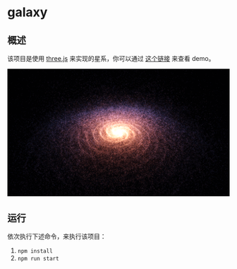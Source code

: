 # galaxy

## 概述

该项目是使用 [three.js](https://www.npmjs.com/package/three) 来实现的星系，你可以通过 [这个链接](https://galaxy-six.vercel.app/) 来查看 demo。

![simple](./image-hosting/simple.png)

## 运行

依次执行下述命令，来执行该项目：

1. `npm install`
2. `npm run start`
